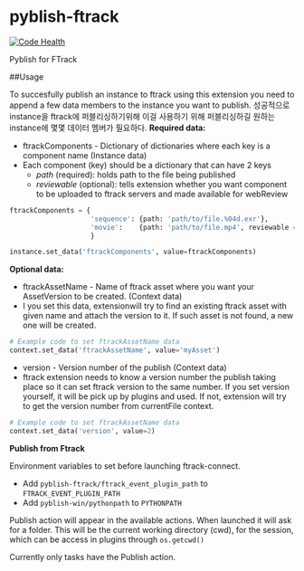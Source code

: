 # pyblish-ftrack

[![Code Health](https://landscape.io/github/pyblish/pyblish-ftrack/master/landscape.svg?style=flat)](https://landscape.io/github/pyblish/pyblish-ftrack/master)

Pyblish for FTrack

##Usage

To succesfully publish an instance to ftrack using this extension you need to append a few data members to the instance you want to publish.
성공적으로 instance을 ftrack에 퍼블리싱하기위해 이걸 사용하기 위해 퍼블리싱하길 원하는 instance에 몇몇 데이터 멤버가 필요하다. 
**Required data:**

- ftrackComponents - Dictionary of dictionaries where each key is a component name (Instance data)
 - Each component (key) should be a dictionary that can have 2 keys
   - *path* (required): holds path to the file being published
    - *reviewable* (optional): tells extension whether you want component to be uploaded to ftrack servers and made available for webReview

```python
ftrackComponents = {
                    'sequence': {path: 'path/to/file.%04d.exr'},
                    'movie':    {path: 'path/to/file.mp4', reviewable = True},
                    }

instance.set_data('ftrackComponents', value=ftrackComponents)
```

**Optional data:**

- ftrackAssetName - Name of ftrack asset where you want your AssetVersion to be created. (Context data)
 - I you set this data, extensionwill try to find an existing ftrack asset with given name and attach the version to it. If such asset is not found, a new one will be created.
```python
# Example code to set ftrackAssetName data
context.set_data('ftrackAssetName', value='myAsset')
```

- version - Version number of the publish (Context data)
 - ftrack extension needs to know a version number the publish taking place so it can set ftrack version to the same number. If you set version yourself, it will be pick up by plugins and used. If not, extension will try to get the version number from currentFile context.
```python
# Example code to set ftrackAssetName data
context.set_data('version', value=2)
```

**Publish from Ftrack**

Environment variables to set before launching ftrack-connect.

- Add ```pyblish-ftrack/ftrack_event_plugin_path``` to ```FTRACK_EVENT_PLUGIN_PATH```
- Add ```pyblish-win/pythonpath``` to ```PYTHONPATH```

Publish action will appear in the available actions. When launched it will ask for a folder. This will be the current working directory (cwd), for the session, which can be access in plugins through ```os.getcwd()```

Currently only tasks have the Publish action.
